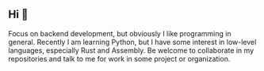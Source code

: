 ## Hi 👋
Focus on backend development, but obviously I like programming in general. Recently I am learning Python, but I have some interest in low-level languages, especially Rust and Assembly. Be welcome to collaborate in my repositories and talk to me for work in some project or organization.
<!--
**yurimacena/yurimacena** is a ✨ _special_ ✨ repository because its `README.md` (this file) appears on your GitHub profile.

Here are some ideas to get you started:

- 🔭 I’m currently working on ...
- 🌱 I’m currently learning ...
- 👯 I’m looking to collaborate on ...
- 🤔 I’m looking for help with ...
- 💬 Ask me about ...
- 📫 How to reach me: ...
- 😄 Pronouns: ...
- ⚡ Fun fact: ...
-->
